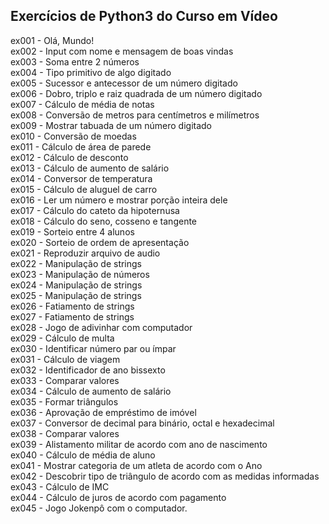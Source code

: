 ## Exercícios de Python3 do Curso em Vídeo

ex001 - Olá, Mundo!<br/>
ex002 - Input com nome e mensagem de boas vindas<br/>
ex003 - Soma entre 2 números<br/>
ex004 - Tipo primitivo de algo digitado<br/>
ex005 - Sucessor e antecessor de um número digitado<br/>
ex006 - Dobro, triplo e raiz quadrada de um número digitado<br/>
ex007 - Cálculo de média de notas<br/>
ex008 - Conversão de metros para centímetros e milímetros<br/>
ex009 - Mostrar tabuada de um número digitado<br/>
ex010 - Conversão de moedas<br/>
ex011 - Cálculo de área de parede<br/>
ex012 - Cálculo de desconto<br/>
ex013 - Cálculo de aumento de salário<br/>
ex014 - Conversor de temperatura<br/>
ex015 - Cálculo de aluguel de carro<br/>
ex016 - Ler um número e mostrar porção inteira dele<br/>
ex017 - Cálculo do cateto da hipoternusa<br/>
ex018 - Cálculo do seno, cosseno e tangente<br/>
ex019 - Sorteio entre 4 alunos<br/>
ex020 - Sorteio de ordem de apresentação<br/>
ex021 - Reproduzir arquivo de audio<br/>
ex022 - Manipulação de strings<br/>
ex023 - Manipulação de números<br/>
ex024 - Manipulação de strings<br/>
ex025 - Manipulação de strings<br/>
ex026 - Fatiamento de strings<br/>
ex027 - Fatiamento de strings<br/>
ex028 - Jogo de adivinhar com computador<br/>
ex029 - Cálculo de multa<br/>
ex030 - Identificar número par ou ímpar<br/>
ex031 - Cálculo de viagem<br/>
ex032 - Identificador de ano bissexto<br/>
ex033 - Comparar valores<br/>
ex034 - Cálculo de aumento de salário<br/>
ex035 - Formar triângulos<br/>
ex036 - Aprovação de empréstimo de imóvel<br/>
ex037 - Conversor de decimal para binário, octal e hexadecimal<br/>
ex038 - Comparar valores<br/>
ex039 - Alistamento militar de acordo com ano de nascimento<br/>
ex040 - Cálculo de média de aluno<br/>
ex041 - Mostrar categoria de um atleta de acordo com o Ano<br/>
ex042 - Descobrir tipo de triângulo de acordo com as medidas informadas<br/>
ex043 - Cálculo de IMC<br/>
ex044 - Cálculo de juros de acordo com pagamento<br/>
ex045 - Jogo Jokenpô com o computador.<br/>

